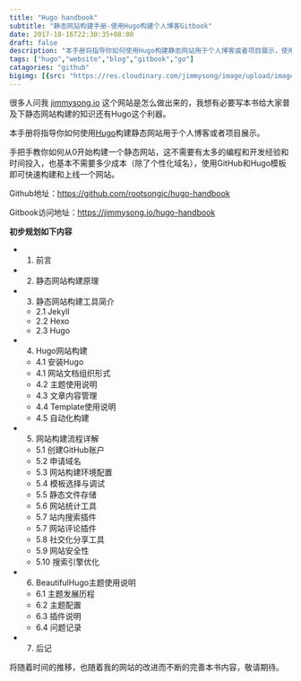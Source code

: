 ```yaml
---
title: "Hugo handbook"
subtitle: "静态网站构建手册-使用Hugo构建个人博客Gitbook"
date: 2017-10-16T22:30:35+08:00
draft: false
description: "本手册将指导你如何使用Hugo构建静态网站用于个人博客或者项目展示，使用gitbook生成hugo handbook"
tags: ["hugo","website","blog","gitbook","go"]
catagories: "github"
bigimg: [{src: "https://res.cloudinary.com/jimmysong/image/upload/images/2017101501.jpg", desc: "杭州萧山机场快速路 Oct 15,2017"}]
---
```


很多人问我 [jimmysong.io](https://jimmysong.io) 这个网站是怎么做出来的，我想有必要写本书给大家普及下静态网站构建的知识还有Hugo这个利器。

本手册将指导你如何使用[Hugo](https://gohugo.io/)构建静态网站用于个人博客或者项目展示。

手把手教你如何从0开始构建一个静态网站，这不需要有太多的编程和开发经验和时间投入，也基本不需要多少成本（除了个性化域名），使用GitHub和Hugo模板即可快速构建和上线一个网站。

Github地址：<https://github.com/rootsongjc/hugo-handbook>

Gitbook访问地址：https://jimmysong.io/hugo-handbook

**初步规划如下内容**

- 1. 前言
- 2. 静态网站构建原理
- 3. 静态网站构建工具简介
  - 2.1 Jekyll
  - 2.2 Hexo
  - 2.3 Hugo
- 4. Hugo网站构建
  - 4.1 安装Hugo
  - 4.1 网站文档组织形式
  - 4.2 主题使用说明
  - 4.3 文章内容管理
  - 4.4 Template使用说明
  - 4.5 自动化构建
- 5. 网站构建流程详解
  - 5.1 创建GitHub账户
  - 5.2 申请域名
  - 5.3 网站构建环境配置
  - 5.4 模板选择与调试
  - 5.5 静态文件存储
  - 5.6 网站统计工具
  - 5.7 站内搜索插件
  - 5.7 网站评论插件
  - 5.8 社交化分享工具
  - 5.9 网站安全性
  - 5.10 搜索引擎优化
- 6. BeautifulHugo主题使用说明
  - 6.1 主题发展历程
  - 6.2 主题配置
  - 6.3 插件说明
  - 6.4 问题记录
- 7. 后记

将随着时间的推移，也随着我的网站的改进而不断的完善本书内容，敬请期待。
